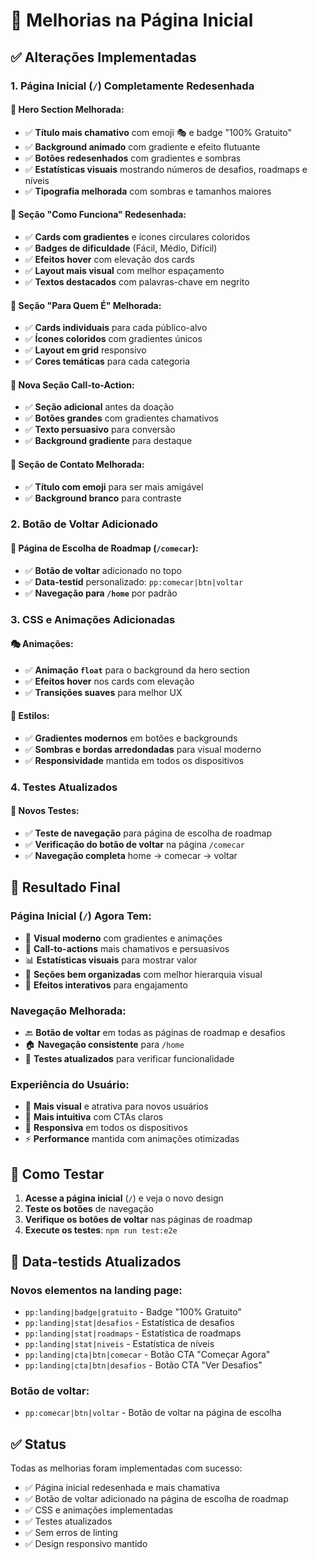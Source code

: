 # 🎨 Melhorias na Página Inicial

## ✅ Alterações Implementadas

### 1. **Página Inicial (`/`) Completamente Redesenhada**

#### **🎯 Hero Section Melhorada:**
- ✅ **Título mais chamativo** com emoji 🎭 e badge "100% Gratuito"
- ✅ **Background animado** com gradiente e efeito flutuante
- ✅ **Botões redesenhados** com gradientes e sombras
- ✅ **Estatísticas visuais** mostrando números de desafios, roadmaps e níveis
- ✅ **Tipografia melhorada** com sombras e tamanhos maiores

#### **🎨 Seção "Como Funciona" Redesenhada:**
- ✅ **Cards com gradientes** e ícones circulares coloridos
- ✅ **Badges de dificuldade** (Fácil, Médio, Difícil)
- ✅ **Efeitos hover** com elevação dos cards
- ✅ **Layout mais visual** com melhor espaçamento
- ✅ **Textos destacados** com palavras-chave em negrito

#### **👥 Seção "Para Quem É" Melhorada:**
- ✅ **Cards individuais** para cada público-alvo
- ✅ **Ícones coloridos** com gradientes únicos
- ✅ **Layout em grid** responsivo
- ✅ **Cores temáticas** para cada categoria

#### **🚀 Nova Seção Call-to-Action:**
- ✅ **Seção adicional** antes da doação
- ✅ **Botões grandes** com gradientes chamativos
- ✅ **Texto persuasivo** para conversão
- ✅ **Background gradiente** para destaque

#### **💬 Seção de Contato Melhorada:**
- ✅ **Título com emoji** para ser mais amigável
- ✅ **Background branco** para contraste

### 2. **Botão de Voltar Adicionado**

#### **📱 Página de Escolha de Roadmap (`/comecar`):**
- ✅ **Botão de voltar** adicionado no topo
- ✅ **Data-testid** personalizado: `pp:comecar|btn|voltar`
- ✅ **Navegação para `/home`** por padrão

### 3. **CSS e Animações Adicionadas**

#### **🎭 Animações:**
- ✅ **Animação `float`** para o background da hero section
- ✅ **Efeitos hover** nos cards com elevação
- ✅ **Transições suaves** para melhor UX

#### **🎨 Estilos:**
- ✅ **Gradientes modernos** em botões e backgrounds
- ✅ **Sombras e bordas arredondadas** para visual moderno
- ✅ **Responsividade** mantida em todos os dispositivos

### 4. **Testes Atualizados**

#### **🧪 Novos Testes:**
- ✅ **Teste de navegação** para página de escolha de roadmap
- ✅ **Verificação do botão de voltar** na página `/comecar`
- ✅ **Navegação completa** home → comecar → voltar

## 🎯 Resultado Final

### **Página Inicial (`/`) Agora Tem:**
- 🎨 **Visual moderno** com gradientes e animações
- 🚀 **Call-to-actions** mais chamativos e persuasivos
- 📊 **Estatísticas visuais** para mostrar valor
- 🎯 **Seções bem organizadas** com melhor hierarquia visual
- 💫 **Efeitos interativos** para engajamento

### **Navegação Melhorada:**
- 🔙 **Botão de voltar** em todas as páginas de roadmap e desafios
- 🏠 **Navegação consistente** para `/home`
- 🧪 **Testes atualizados** para verificar funcionalidade

### **Experiência do Usuário:**
- 👀 **Mais visual** e atrativa para novos usuários
- 🎯 **Mais intuitiva** com CTAs claros
- 📱 **Responsiva** em todos os dispositivos
- ⚡ **Performance** mantida com animações otimizadas

## 🚀 Como Testar

1. **Acesse a página inicial** (`/`) e veja o novo design
2. **Teste os botões** de navegação
3. **Verifique os botões de voltar** nas páginas de roadmap
4. **Execute os testes**: `npm run test:e2e`

## 📱 Data-testids Atualizados

### **Novos elementos na landing page:**
- `pp:landing|badge|gratuito` - Badge "100% Gratuito"
- `pp:landing|stat|desafios` - Estatística de desafios
- `pp:landing|stat|roadmaps` - Estatística de roadmaps
- `pp:landing|stat|niveis` - Estatística de níveis
- `pp:landing|cta|btn|comecar` - Botão CTA "Começar Agora"
- `pp:landing|cta|btn|desafios` - Botão CTA "Ver Desafios"

### **Botão de voltar:**
- `pp:comecar|btn|voltar` - Botão de voltar na página de escolha

## ✅ Status

Todas as melhorias foram implementadas com sucesso:
- ✅ Página inicial redesenhada e mais chamativa
- ✅ Botão de voltar adicionado na página de escolha de roadmap
- ✅ CSS e animações implementadas
- ✅ Testes atualizados
- ✅ Sem erros de linting
- ✅ Design responsivo mantido
